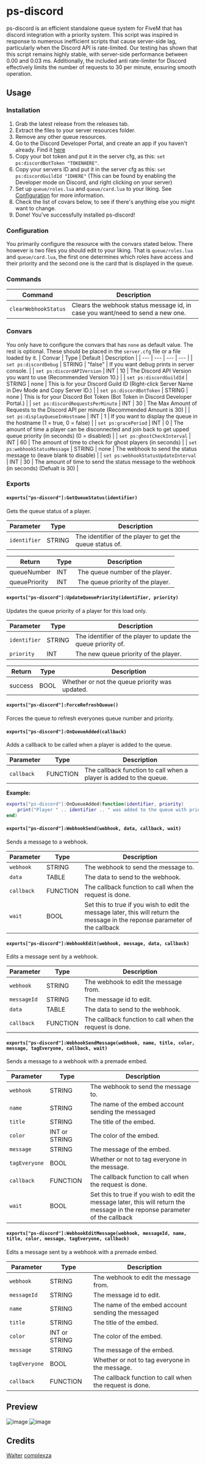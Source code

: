 # ps-discord
ps-discord is an efficient standalone queue system for FiveM that has discord integration with a priority system. This script was inspired in response to numerous inefficient scripts that cause server-side lag, particularly when the Discord API is rate-limited. Our testing has shown that this script remains highly stable, with server-side performance between 0.00 and 0.03 ms. Additionally, the included anti rate-limiter for Discord effectively limits the number of requests to 30 per minute, ensuring smooth operation.

## Usage
### Installation
1. Grab the latest release from the releases tab.
2. Extract the files to your server resources folder.
3. Remove any other queue resources.
4. Go to the Discord Developer Portal, and create an app if you haven't already. Find it [here](https://discord.com/developers/applications/)
5. Copy your bot token and put it in the server cfg, as this: `set ps:discordBotToken "TOKENHERE"`.
6. Copy your servers ID and put it in the server cfg as this: `set ps:discordGuildId "IDHERE"` (This can be found by enabling the Developer mode on Discord, and right clicking on your server)
7. Set up `queue/roles.lua` and `queue/card.lua` to your liking. See [Configuration](#configuration) for more information.
8. Check the list of covars below, to see if there's anything else you might want to change.
9. Done! You've successfully installed ps-discord!

### Configuration
You primarily configure the resource with the convars stated below. There however is two files you should edit to your liking.
That is `queue/roles.lua` and `queue/card.lua`, the first one determines which roles have access and their priority and the second one is the card that is displayed in the queue.

### Commands
| Command | Description |
| --- | --- |
| `clearWebhookStatus` | Clears the webhook status message id, in case you want/need to send a new one. |

### Convars
You only have to configure the convars that has `none` as default value. The rest is optional. These should be placed in the `server.cfg` file or a file loaded by it.
| Convar | Type | Default | Description |
| --- | --- | --- | --- |
| `set ps:discordDebug` | STRING | "false" | If you want debug prints in server console. |
| `set ps:discordAPIVersion` | INT | 10 | The Discord API Version you want to use (Recommended Version 10.) |
| `set ps:discordGuildId` | STRING | none | This is for your Discord Guild ID (Right-click Server Name in Dev Mode and Copy Server ID.) |
| `set ps:discordBotToken` | STRING | none | This is for your Discord Bot Token (Bot Token in Discord Developer Portal.) |
| `set ps:discordRequestsPerMinute` | INT | 30 | The Max Amount of Requests to the Discord API per minute (Recommended Amount is 30) |
| `set ps:displayQueueInHostname` | INT | 1 | If you want to display the queue in the hostname (1 = true, 0 = false) |
| `set ps:gracePeriod` | INT | 0 | The amount of time a player can be disconnected and join back to get upped queue priority (in seconds) (0 = disabled) |
| `set ps:ghostCheckInterval` | INT | 60 | The amount of time to check for ghost players (in seconds) |
| `set ps:webhookStatusMessage` | STRING | none | The webhook to send the status message to (leave blank to disable) |
| `set ps:webhookStatusUpdateInterval` | INT | 30 | The amount of time to send the status message to the webhook (in seconds) (Defualt is 30) |

### Exports
#### `exports["ps-discord"]:GetQueueStatus(identifier)`
Gets the queue status of a player.

| Parameter | Type | Description |
| --- | --- | --- |
| `identifier` | STRING | The identifier of the player to get the queue status of. |

| Return | Type | Description |
| --- | --- | --- |
| queueNumber | INT | The queue number of the player. |
| queuePriority | INT | The queue priority of the player. |

#### `exports["ps-discord"]:UpdateQueuePriority(identifier, priority)`
Updates the queue priority of a player for this load only.

| Parameter | Type | Description |
| --- | --- | --- |
| `identifier` | STRING | The identifier of the player to update the queue priority of. |
| `priority` | INT | The new queue priority of the player. |

| Return | Type | Description |
| --- | --- | --- |
| success | BOOL | Whether or not the queue priority was updated. |

#### `exports["ps-discord"]:ForceRefreshQueue()`
Forces the queue to refresh everyones queue number and priority.

#### `exports["ps-discord"]:OnQueueAdded(callback)`
Adds a callback to be called when a player is added to the queue.

| Parameter | Type | Description |
| --- | --- | --- |
| `callback` | FUNCTION | The callback function to call when a player is added to the queue. |

**Example:**
```lua
exports["ps-discord"]:OnQueueAdded(function(identifier, priority)
    print("Player " .. identifier .. " was added to the queue with priority " .. priority)
end)
```

#### `exports["ps-discord"]:WebhookSend(webhook, data, callback, wait)`
Sends a message to a webhook.

| Parameter | Type | Description |
| --- | --- | --- |
| `webhook` | STRING | The webhook to send the message to. |
| `data` | TABLE | The data to send to the webhook. |
| `callback` | FUNCTION | The callback function to call when the request is done. |
| `wait` | BOOL | Set this to true if you wish to edit the message later, this will return the message in the reponse parameter of the callback |

#### `exports["ps-discord"]:WebhookEdit(webhook, message, data, callback)`
Edits a message sent by a webhook.

| Parameter | Type | Description |
| --- | --- | --- |
| `webhook` | STRING | The webhook to edit the message from. |
| `messageId` | STRING | The message id to edit. |
| `data` | TABLE | The data to send to the webhook. |
| `callback` | FUNCTION | The callback function to call when the request is done. |

#### `exports["ps-discord"]:WebhookSendMessage(webhook, name, title, color, message, tagEveryone, callback, wait)`
Sends a message to a webhook with a premade embed.

| Parameter | Type | Description |
| --- | --- | --- |
| `webhook` | STRING | The webhook to send the message to. |
| `name` | STRING | The name of the embed account sending the messaged |
| `title` | STRING | The title of the embed. |
| `color` | INT or STRING | The color of the embed. |
| `message` | STRING | The message of the embed. |
| `tagEveryone` | BOOL | Whether or not to tag everyone in the message. |
| `callback` | FUNCTION | The callback function to call when the request is done. |
| `wait` | BOOL | Set this to true if you wish to edit the message later, this will return the message in the reponse parameter of the callback |

#### `exports["ps-discord"]:WebhookEditMessage(webhook, messageId, name, title, color, message, tagEveryone, callback)`
Edits a message sent by a webhook with a premade embed.

| Parameter | Type | Description |
| --- | --- | --- |
| `webhook` | STRING | The webhook to edit the message from. |
| `messageId` | STRING | The message id to edit. |
| `name` | STRING | The name of the embed account sending the messaged |
| `title` | STRING | The title of the embed. |
| `color` | INT or STRING | The color of the embed. |
| `message` | STRING | The message of the embed. |
| `tagEveryone` | BOOL | Whether or not to tag everyone in the message. |
| `callback` | FUNCTION | The callback function to call when the request is done. |

## Preview
![image](https://github.com/Project-Sloth/ps-discord/assets/82112471/83b680c9-db2a-40aa-a958-ff68c58a81bb)
![image](https://github.com/Project-Sloth/ps-discord/assets/82112471/2bc02073-0779-44b0-ac78-e681e23d1e94)

## Credits
[Walter](https://github.com/Walter-00)
[complexza](https://github.com/complexza)

